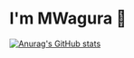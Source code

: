 # I'm MWagura 👋

[![Anurag's GitHub stats](https://github-readme-stats.vercel.app/api?username=MaryWagura)](https://github.com/MaryWagura/github-readme-stats)
